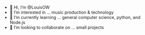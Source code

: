 - 👋 Hi, I’m @LouisOW
- 👀 I’m interested in ... music production & technology
- 🌱 I’m currently learning ... general computer science, python, and Node.js
- 💞️ I’m looking to collaborate on ... small projects


<!---
LouisOW/LouisOW is a ✨ special ✨ repository because its `README.md` (this file) appears on your GitHub profile.
You can click the Preview link to take a look at your changes.
--->

